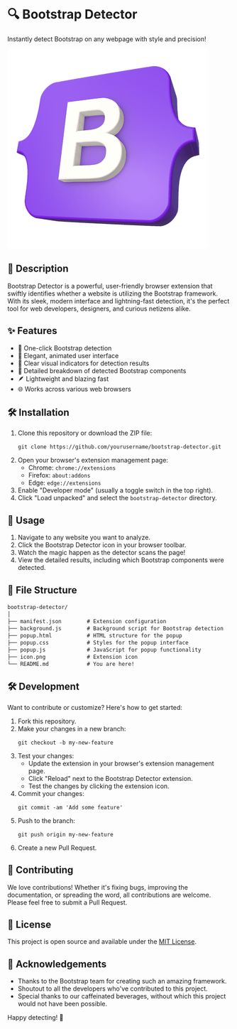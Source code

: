 # 🔍 Bootstrap Detector

Instantly detect Bootstrap on any webpage with style and precision!

![Bootstrap Detector Logo](icon.png)

## 🌟 Description

Bootstrap Detector is a powerful, user-friendly browser extension that swiftly identifies whether a website is utilizing the Bootstrap framework. With its sleek, modern interface and lightning-fast detection, it's the perfect tool for web developers, designers, and curious netizens alike.

## ✨ Features

- 🚀 One-click Bootstrap detection
- 💎 Elegant, animated user interface
- 🎨 Clear visual indicators for detection results
- 🔬 Detailed breakdown of detected Bootstrap components
- 🪶 Lightweight and blazing fast
- 🌐 Works across various web browsers

## 🛠 Installation

1. Clone this repository or download the ZIP file:
   ```
   git clone https://github.com/yourusername/bootstrap-detector.git
   ```
2. Open your browser's extension management page:
   - Chrome: `chrome://extensions`
   - Firefox: `about:addons`
   - Edge: `edge://extensions`
3. Enable "Developer mode" (usually a toggle switch in the top right).
4. Click "Load unpacked" and select the `bootstrap-detector` directory.

## 🚀 Usage

1. Navigate to any website you want to analyze.
2. Click the Bootstrap Detector icon in your browser toolbar.
3. Watch the magic happen as the detector scans the page!
4. View the detailed results, including which Bootstrap components were detected.

## 📁 File Structure

```
bootstrap-detector/
│
├── manifest.json        # Extension configuration
├── background.js        # Background script for Bootstrap detection
├── popup.html           # HTML structure for the popup
├── popup.css            # Styles for the popup interface
├── popup.js             # JavaScript for popup functionality
├── icon.png             # Extension icon
└── README.md            # You are here!
```

## 🛠 Development

Want to contribute or customize? Here's how to get started:

1. Fork this repository.
2. Make your changes in a new branch:
   ```
   git checkout -b my-new-feature
   ```
3. Test your changes:
   - Update the extension in your browser's extension management page.
   - Click "Reload" next to the Bootstrap Detector extension.
   - Test the changes by clicking the extension icon.
4. Commit your changes:
   ```
   git commit -am 'Add some feature'
   ```
5. Push to the branch:
   ```
   git push origin my-new-feature
   ```
6. Create a new Pull Request.

## 🤝 Contributing

We love contributions! Whether it's fixing bugs, improving the documentation, or spreading the word, all contributions are welcome. Please feel free to submit a Pull Request.

## 📜 License

This project is open source and available under the [MIT License](LICENSE).

## 🙏 Acknowledgements

- Thanks to the Bootstrap team for creating such an amazing framework.
- Shoutout to all the developers who've contributed to this project.
- Special thanks to our caffeinated beverages, without which this project would not have been possible.

Happy detecting! 🎉